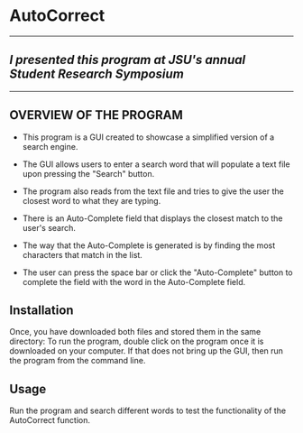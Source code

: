 # AutoCorrect
-------------------------------------
_I presented this program at JSU's annual Student Research Symposium_
-------------------------------------

-------------------------------------
OVERVIEW OF THE PROGRAM
-------------------------------------

* This program is a GUI created to 
showcase a simplified version of a
search engine. 

* The GUI allows users
to enter a search word that will
populate a text file upon pressing
the "Search" button. 

* The program also reads from the 
text file and tries to give the user
the closest word to what they 
are typing.

* There is an Auto-Complete field that displays the closest match to the user's search.
* The way that the Auto-Complete is generated is by finding the most characters that match in the list.
* The user can press the space bar or click the "Auto-Complete" button to complete the field with the word in the Auto-Complete field.

## Installation
Once, you have downloaded both files and stored them in the same directory:
To run the program, double click on the program once it is downloaded on your computer. If that does not bring up the GUI, then run the program from the command line.
## Usage
Run the program and search different words to test the functionality of the AutoCorrect function.
